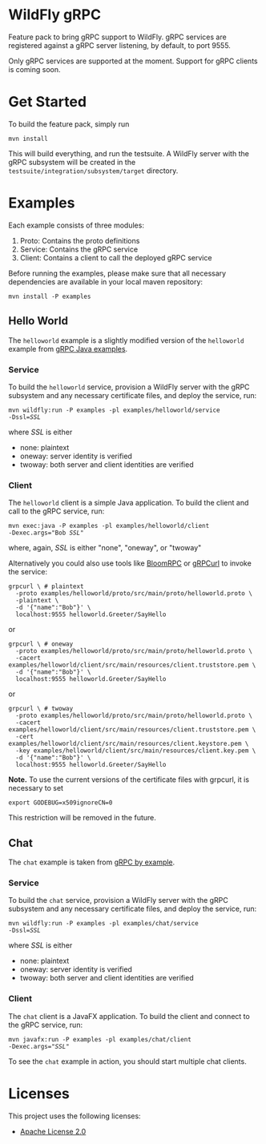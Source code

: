 # WildFly gRPC

Feature pack to bring gRPC support to WildFly. gRPC services are registered against a gRPC server listening, by default, to port 9555.

Only gRPC services are supported at the moment. Support for gRPC clients is coming soon.

# Get Started

To build the feature pack, simply run

```shell
mvn install
```

This will build everything, and run the testsuite. A WildFly server with the gRPC subsystem will be created in
the `testsuite/integration/subsystem/target` directory.

# Examples

Each example consists of three modules:

1. Proto: Contains the proto definitions 
2. Service: Contains the gRPC service
3. Client: Contains a client to call the deployed gRPC service

Before running the examples, please make sure that all necessary dependencies are available in your local maven repository:

```shell
mvn install -P examples
```

## Hello World

The `helloworld` example is a slightly modified version of the `helloworld` example from [gRPC Java examples](https://github.com/grpc/grpc-java/tree/master/examples).

### Service

To build the `helloworld` service, provision a WildFly server with the gRPC subsystem and any necessary certificate files,
and deploy the service, run:

<code>mvn wildfly:run -P examples -pl examples/helloworld/service -Dssl=*SSL*</code>

where *SSL* is either

* none: plaintext
* oneway: server identity is verified
* twoway: both server and client identities are verified

### Client

The `helloworld` client is a simple Java application. To build the client and call to the gRPC service, run:

<code>mvn exec:java -P examples -pl examples/helloworld/client -Dexec.args="Bob *SSL*"</code>

where, again, *SSL* is either "none", "oneway", or "twoway"

Alternatively you could also use tools like [BloomRPC](https://github.com/uw-labs/bloomrpc)
or [gRPCurl](https://github.com/fullstorydev/grpcurl) to invoke the service:

```shell
grpcurl \ # plaintext
  -proto examples/helloworld/proto/src/main/proto/helloworld.proto \
  -plaintext \
  -d '{"name":"Bob"}' \
  localhost:9555 helloworld.Greeter/SayHello
```
or
```shell
grpcurl \ # oneway
  -proto examples/helloworld/proto/src/main/proto/helloworld.proto \
  -cacert examples/helloworld/client/src/main/resources/client.truststore.pem \
  -d '{"name":"Bob"}' \
  localhost:9555 helloworld.Greeter/SayHello
```
or
```shell
grpcurl \ # twoway
  -proto examples/helloworld/proto/src/main/proto/helloworld.proto \
  -cacert examples/helloworld/client/src/main/resources/client.truststore.pem \
  -cert examples/helloworld/client/src/main/resources/client.keystore.pem \
  -key examples/helloworld/client/src/main/resources/client.key.pem \
  -d '{"name":"Bob"}' \
  localhost:9555 helloworld.Greeter/SayHello
```
**Note.** To use the current versions of the certificate files with grpcurl, it is necessary to set

   <code>export GODEBUG=x509ignoreCN=0</code>

This restriction will be removed in the future.

## Chat

The `chat` example is taken from [gRPC by example](https://github.com/saturnism/grpc-by-example-java). 

### Service

To build the `chat` service, provision a WildFly server with the gRPC subsystem and any necessary certificate files,
and deploy the service, run:

<code>mvn wildfly:run -P examples -pl examples/chat/service -Dssl=*SSL*</code>

where *SSL* is either

* none: plaintext
* oneway: server identity is verified
* twoway: both server and client identities are verified


### Client

The `chat` client is a JavaFX application. To build the client and connect to the gRPC service, run:

<code>mvn javafx:run -P examples -pl examples/chat/client -Dexec.args="*SSL*"</code>

To see the `chat` example in action, you should start multiple chat clients. 

# Licenses

This project uses the following licenses:

* [Apache License 2.0](https://repository.jboss.org/licenses/apache-2.0.txt)
